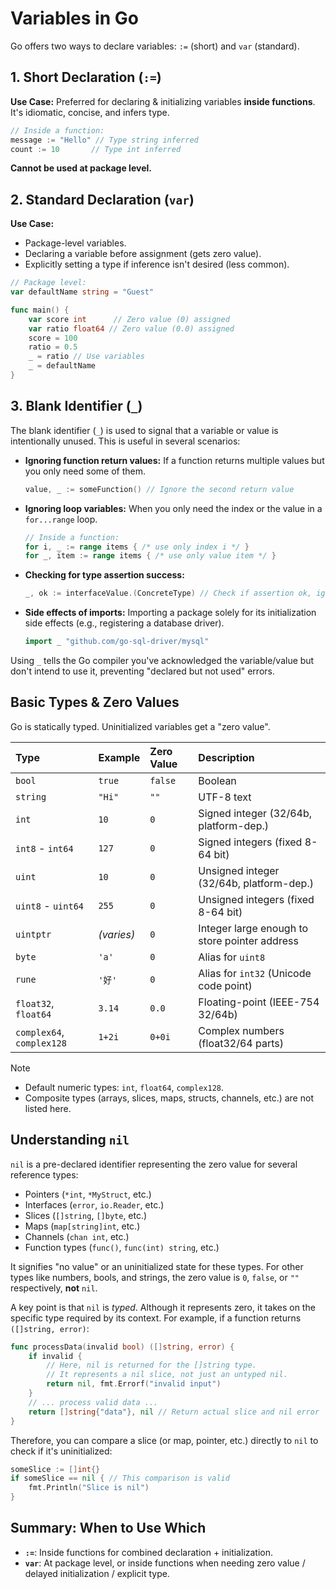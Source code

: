 # Variables in Go

Go offers two ways to declare variables: `:=` (short) and `var` (standard).

## 1. Short Declaration (`:=`)

**Use Case:** Preferred for declaring & initializing variables **inside functions**. It's idiomatic, concise, and infers type.

```go
// Inside a function:
message := "Hello" // Type string inferred
count := 10       // Type int inferred
```

**Cannot be used at package level.**

## 2. Standard Declaration (`var`)

**Use Case:**

- Package-level variables.
- Declaring a variable before assignment (gets zero value).
- Explicitly setting a type if inference isn't desired (less common).

```go
// Package level:
var defaultName string = "Guest"

func main() {
    var score int      // Zero value (0) assigned
    var ratio float64 // Zero value (0.0) assigned
    score = 100
    ratio = 0.5
    _ = ratio // Use variables
    _ = defaultName
}
```

## 3. Blank Identifier (`_`)

The blank identifier (`_`) is used to signal that a variable or value is intentionally unused. This is useful in several scenarios:

- **Ignoring function return values:** If a function returns multiple values but you only need some of them.

  ```go
  value, _ := someFunction() // Ignore the second return value
  ```

- **Ignoring loop variables:** When you only need the index or the value in a `for...range` loop.

  ```go
  // Inside a function:
  for i, _ := range items { /* use only index i */ }
  for _, item := range items { /* use only value item */ }
  ```

- **Checking for type assertion success:**

  ```go
  _, ok := interfaceValue.(ConcreteType) // Check if assertion ok, ignore the value
  ```

- **Side effects of imports:** Importing a package solely for its initialization side effects (e.g., registering a database driver).

  ```go
  import _ "github.com/go-sql-driver/mysql"
  ```

Using `_` tells the Go compiler you've acknowledged the variable/value but don't intend to use it, preventing "declared but not used" errors.

## Basic Types & Zero Values

Go is statically typed. Uninitialized variables get a "zero value".

| Type | Example | Zero Value | Description |
| :--- | :--- | :--- | :--- |
| `bool` | `true` | `false` | Boolean |
| `string` | `"Hi"` | `""` | UTF-8 text |
| `int` | `10` | `0` | Signed integer (32/64b, platform-dep.) |
| `int8` - `int64` | `127` | `0` | Signed integers (fixed 8-64 bit) |
| `uint` | `10` | `0` | Unsigned integer (32/64b, platform-dep.) |
| `uint8` - `uint64` | `255` | `0` | Unsigned integers (fixed 8-64 bit) |
| `uintptr` | *(varies)* | `0` | Integer large enough to store pointer address |
| `byte` | `'a'` | `0` | Alias for `uint8` |
| `rune` | `'好'` | `0` | Alias for `int32` (Unicode code point) |
| `float32`, `float64` | `3.14` | `0.0` | Floating-point (IEEE-754 32/64b) |
| `complex64`, `complex128` | `1+2i` | `0+0i` | Complex numbers (float32/64 parts) |

> [!NOTE]
>
> - Default numeric types: `int`, `float64`, `complex128`.
> - Composite types (arrays, slices, maps, structs, channels, etc.) are not listed here.

## Understanding `nil`

`nil` is a pre-declared identifier representing the zero value for several reference types:

- Pointers (`*int`, `*MyStruct`, etc.)
- Interfaces (`error`, `io.Reader`, etc.)
- Slices (`[]string`, `[]byte`, etc.)
- Maps (`map[string]int`, etc.)
- Channels (`chan int`, etc.)
- Function types (`func()`, `func(int) string`, etc.)

It signifies "no value" or an uninitialized state for these types. For other types like numbers, bools, and strings, the zero value is `0`, `false`, or `""` respectively, **not** `nil`.

A key point is that `nil` is *typed*. Although it represents zero, it takes on the specific type required by its context. For example, if a function returns `([]string, error)`:

```go
func processData(invalid bool) ([]string, error) {
    if invalid {
        // Here, nil is returned for the []string type.
        // It represents a nil slice, not just an untyped nil.
        return nil, fmt.Errorf("invalid input")
    }
    // ... process valid data ...
    return []string{"data"}, nil // Return actual slice and nil error
}
```

Therefore, you can compare a slice (or map, pointer, etc.) directly to `nil` to check if it's uninitialized:

```go
someSlice := []int{}
if someSlice == nil { // This comparison is valid
    fmt.Println("Slice is nil")
}
```

## Summary: When to Use Which

- **`:=`**: Inside functions for combined declaration + initialization.
- **`var`**: At package level, or inside functions when needing zero value / delayed initialization / explicit type.
